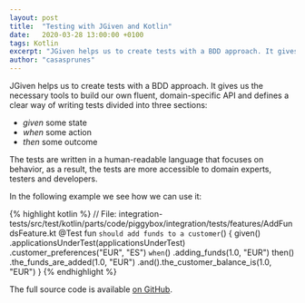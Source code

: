```yaml
---
layout: post
title:  "Testing with JGiven and Kotlin"
date:   2020-03-28 13:00:00 +0100
tags: Kotlin
excerpt: "JGiven helps us to create tests with a BDD approach. It gives us the necessary tools to build our own fluent, domain-specific API."
author: "casasprunes"
---
```

JGiven helps us to create tests with a BDD approach. It gives us the necessary tools to build our own fluent, domain-specific API and defines a clear way of writing tests divided into three sections:
* _given_ some state   
* _when_ some action   
* _then_ some outcome   

The tests are written in a human-readable language that focuses on behavior, as a result, the tests are more accessible to domain experts, testers and developers.

In the following example we see how we can use it:

{% highlight kotlin %}
// File: integration-tests/src/test/kotlin/parts/code/piggybox/integration/tests/features/AddFundsFeature.kt
@Test
fun `should add funds to a customer`() {
    given()
        .applicationsUnderTest(applicationsUnderTest)
        .customer_preferences("EUR", "ES")
    `when`()
        .adding_funds(1.0, "EUR")
    then()
        .the_funds_are_added(1.0, "EUR")
        .and().the_customer_balance_is(1.0, "EUR")
}
{% endhighlight %}

The full source code is available [on GitHub][github].

[github]: https://github.com/casasprunes/piggybox
